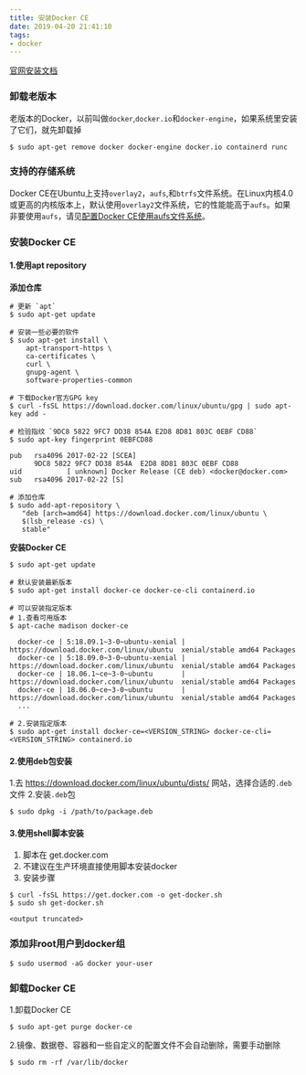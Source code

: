 ```yaml
---
title: 安装Docker CE
date: 2019-04-20 21:41:10
tags:
- docker
---
```


[官网安装文档](https://docs.docker.com/install/linux/docker-ce/ubuntu/)

### 卸载老版本
老版本的Docker，以前叫做`docker`,`docker.io`和`docker-engine`，如果系统里安装了它们，就先卸载掉
```
$ sudo apt-get remove docker docker-engine docker.io containerd runc
```

### 支持的存储系统
Docker CE在Ubuntu上支持`overlay2`，`aufs`,和`btrfs`文件系统。在Linux内核4.0或更高的内核版本上，默认使用`overlay2`文件系统，它的性能能高于`aufs`。如果非要使用`aufs`，请见[配置Docker CE使用aufs文件系统]()。

### 安装Docker CE

#### 1.使用apt repository

**添加仓库**
```
# 更新 `apt`
$ sudo apt-get update

# 安装一些必要的软件
$ sudo apt-get install \
    apt-transport-https \
    ca-certificates \
    curl \
    gnupg-agent \
    software-properties-common

# 下载Docker官方GPG key
$ curl -fsSL https://download.docker.com/linux/ubuntu/gpg | sudo apt-key add -

# 检验指纹 `9DC8 5822 9FC7 DD38 854A E2D8 8D81 803C 0EBF CD88`
$ sudo apt-key fingerprint 0EBFCD88
    
pub   rsa4096 2017-02-22 [SCEA]
      9DC8 5822 9FC7 DD38 854A  E2D8 8D81 803C 0EBF CD88
uid           [ unknown] Docker Release (CE deb) <docker@docker.com>
sub   rsa4096 2017-02-22 [S]

# 添加仓库
$ sudo add-apt-repository \
   "deb [arch=amd64] https://download.docker.com/linux/ubuntu \
   $(lsb_release -cs) \
   stable"
```

**安装Docker CE**
```
$ sudo apt-get update

# 默认安装最新版本
$ sudo apt-get install docker-ce docker-ce-cli containerd.io

# 可以安装指定版本
# 1.查看可用版本
$ apt-cache madison docker-ce

  docker-ce | 5:18.09.1~3-0~ubuntu-xenial | https://download.docker.com/linux/ubuntu  xenial/stable amd64 Packages
  docker-ce | 5:18.09.0~3-0~ubuntu-xenial | https://download.docker.com/linux/ubuntu  xenial/stable amd64 Packages
  docker-ce | 18.06.1~ce~3-0~ubuntu       | https://download.docker.com/linux/ubuntu  xenial/stable amd64 Packages
  docker-ce | 18.06.0~ce~3-0~ubuntu       | https://download.docker.com/linux/ubuntu  xenial/stable amd64 Packages
  ...

# 2.安装指定版本
$ sudo apt-get install docker-ce=<VERSION_STRING> docker-ce-cli=<VERSION_STRING> containerd.io
```

#### 2.使用deb包安装

1.去 https://download.docker.com/linux/ubuntu/dists/ 网站，选择合适的`.deb`文件
2.安装`.deb`包
```
$ sudo dpkg -i /path/to/package.deb
```

#### 3.使用shell脚本安装
1. 脚本在 get.docker.com
2. 不建议在生产环境直接使用脚本安装docker
3. 安装步骤
```
$ curl -fsSL https://get.docker.com -o get-docker.sh
$ sudo sh get-docker.sh

<output truncated>
```

### 添加非root用户到docker组
```
$ sudo usermod -aG docker your-user
```

### 卸载Docker CE
1.卸载Docker CE
```
$ sudo apt-get purge docker-ce
```
2.镜像、数据卷、容器和一些自定义的配置文件不会自动删除，需要手动删除
```
$ sudo rm -rf /var/lib/docker
```

